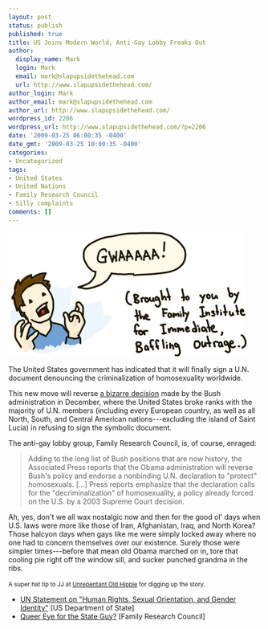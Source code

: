 ```yaml
---
layout: post
status: publish
published: true
title: US Joins Modern World, Anti-Gay Lobby Freaks Out
author:
  display_name: Mark
  login: Mark
  email: mark@slapupsidethehead.com
  url: http://www.slapupsidethehead.com/
author_login: Mark
author_email: mark@slapupsidethehead.com
author_url: http://www.slapupsidethehead.com/
wordpress_id: 2206
wordpress_url: http://www.slapupsidethehead.com/?p=2206
date: '2009-03-25 06:00:35 -0400'
date_gmt: '2009-03-25 10:00:35 -0400'
categories:
- Uncategorized
tags:
- United States
- United Nations
- Family Research Council
- Silly complaints
comments: []
---
```

![FIIBO.](/wp-content/media/2009/03/fiibo.jpg "FIIBO.")

The United States government has indicated that it will finally sign a U.N. document denouncing the criminalization of homosexuality worldwide.

This new move will reverse [a bizarre decision](http://www.slapupsidethehead.com/2008/12/us-not-signing-un-gay-rights-declaration/ "Every now and then I still get a wave of joy that Bush is actually gone.") made by the Bush administration in December, where the United States broke ranks with the majority of U.N. members (including every European country, as well as all North, South, and Central American nations---excluding the island of Saint Lucia) in refusing to sign the symbolic document.

The anti-gay lobby group, Family Research Council, is, of course, enraged:

> Adding to the long list of Bush positions that are now history, the Associated Press reports that the Obama administration will reverse Bush's policy and endorse a nonbinding U.N. declaration to "protect" homosexuals. [...] Press reports emphasize that the declaration calls for the "decriminalization" of homosexuality, a policy already forced on the U.S. by a 2003 Supreme Court decision.

Ah, yes, don't we all wax nostalgic now and then for the good ol' days when U.S. laws were more like those of Iran, Afghanistan, Iraq, and North Korea? Those halcyon days when gays like me were simply locked away where no one had to concern themselves over our existence. Surely those were simpler times---before that mean old Obama marched on in, tore that cooling pie right off the window sill, and sucker punched grandma in the ribs.

<small>A super hat tip to JJ at <a title="SHRIEEEEK!" href="http://unrepentantoldhippie.wordpress.com/2009/03/24/family-research-council-onside-with-iran/">Unrepentant Old Hippie</a> for digging up the story.</small>

- [UN Statement on "Human Rights, Sexual Orientation, and Gender Identity"](http://www.state.gov/r/pa/prs/ps/2009/03/120509.htm) [US Department of State]
- [Queer Eye for the State Guy?](http://www.frc.org/get.cfm?i=WA09C35#WA09C35) [Family Research Council]
